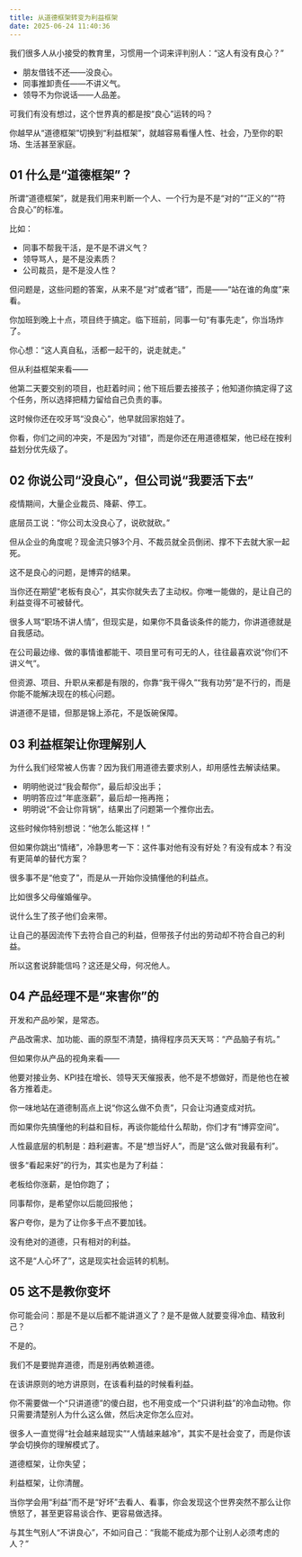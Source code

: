 ```yaml
---
title: 从道德框架转变为利益框架
date: 2025-06-24 11:40:36   
---
```


我们很多人从小接受的教育里，习惯用一个词来评判别人：“这人有没有良心？”

- 朋友借钱不还——没良心。
- 同事推卸责任——不讲义气。
- 领导不为你说话——人品差。

可我们有没有想过，这个世界真的都是按“良心”运转的吗？

你越早从“道德框架”切换到“利益框架”，就越容易看懂人性、社会，乃至你的职场、生活甚至家庭。

## 01 什么是“道德框架”？

所谓“道德框架”，就是我们用来判断一个人、一个行为是不是“对的”“正义的”“符合良心”的标准。

比如：

- 同事不帮我干活，是不是不讲义气？
- 领导骂人，是不是没素质？
- 公司裁员，是不是没人性？

但问题是，这些问题的答案，从来不是“对”或者“错”，而是——“站在谁的角度”来看。

你加班到晚上十点，项目终于搞定。临下班前，同事一句“有事先走”，你当场炸了。

你心想：“这人真自私，活都一起干的，说走就走。”

但从利益框架来看——

他第二天要交别的项目，也赶着时间；他下班后要去接孩子；他知道你搞定得了这个任务，所以选择把精力留给自己负责的事。

这时候你还在咬牙骂“没良心”，他早就回家抱娃了。

你看，你们之间的冲突，不是因为“对错”，而是你还在用道德框架，他已经在按利益划分优先级了。

## 02 你说公司“没良心”，但公司说“我要活下去”

疫情期间，大量企业裁员、降薪、停工。

底层员工说：“你公司太没良心了，说砍就砍。”

但从企业的角度呢？现金流只够3个月、不裁员就全员倒闭、撑不下去就大家一起死。

这不是良心的问题，是博弈的结果。

当你还在期望“老板有良心”，其实你就失去了主动权。你唯一能做的，是让自己的利益变得不可被替代。

很多人骂“职场不讲人情”，但现实是，如果你不具备谈条件的能力，你讲道德就是自我感动。

在公司最边缘、做的事情谁都能干、项目里可有可无的人，往往最喜欢说“你们不讲义气”。

但资源、项目、升职从来都是有限的，你靠“我干得久”“我有功劳”是不行的，而是你能不能解决现在的核心问题。

讲道德不是错，但那是锦上添花，不是饭碗保障。

## 03 利益框架让你理解别人

为什么我们经常被人伤害？因为我们用道德去要求别人，却用感性去解读结果。

- 明明他说过“我会帮你”，最后却没出手；
- 明明答应过“年底涨薪”，最后却一拖再拖；
- 明明说“不会让你背锅”，结果出了问题第一个推你出去。

这些时候你特别想说：“他怎么能这样！”

但如果你跳出“情绪”，冷静思考一下：这件事对他有没有好处？有没有成本？有没有更简单的替代方案？

很多事不是“他变了”，而是从一开始你没搞懂他的利益点。

比如很多父母催婚催孕。

说什么生了孩子他们会来带。

让自己的基因流传下去符合自己的利益，但带孩子付出的劳动却不符合自己的利益。

所以这套说辞能信吗？这还是父母，何况他人。

## 04 产品经理不是“来害你”的

开发和产品吵架，是常态。

产品改需求、加功能、画的原型不清楚，搞得程序员天天骂：“产品脑子有坑。”

但如果你从产品的视角来看——

他要对接业务、KPI挂在增长、领导天天催报表，他不是不想做好，而是他也在被各方推着走。

你一味地站在道德制高点上说“你这么做不负责”，只会让沟通变成对抗。

而如果你先搞懂他的利益和目标，再谈你能给什么帮助，你们才有“博弈空间”。

人性最底层的机制是：趋利避害。不是“想当好人”，而是“这么做对我最有利”。

很多“看起来好”的行为，其实也是为了利益：

老板给你涨薪，是怕你跑了；

同事帮你，是希望你以后能回报他；

客户夸你，是为了让你多干点不要加钱。

没有绝对的道德，只有相对的利益。

这不是“人心坏了”，这是现实社会运转的机制。

## 05 这不是教你变坏

你可能会问：那是不是以后都不能讲道义了？是不是做人就要变得冷血、精致利己？

不是的。

我们不是要抛弃道德，而是别再依赖道德。

在该讲原则的地方讲原则，在该看利益的时候看利益。

你不需要做一个“只讲道德”的傻白甜，也不用变成一个“只讲利益”的冷血动物。你只需要清楚别人为什么这么做，然后决定你怎么应对。


很多人一直觉得“社会越来越现实”“人情越来越冷”，其实不是社会变了，而是你该学会切换你的理解模式了。

道德框架，让你失望；

利益框架，让你清醒。

当你学会用“利益”而不是“好坏”去看人、看事，你会发现这个世界突然不那么让你愤怒了，甚至更容易谈合作、更容易做选择。

与其生气别人“不讲良心”，不如问自己：“我能不能成为那个让别人必须考虑的人？”